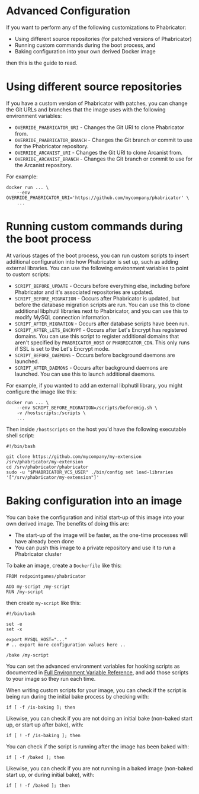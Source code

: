 # Advanced Configuration

If you want to perform any of the following customizations to Phabricator:

* Using different source repositories (for patched versions of Phabricator)
* Running custom commands during the boot process, and
* Baking configuration into your own derived Docker image

then this is the guide to read.

# Using different source repositories

If you have a custom version of Phabricator with patches, you can change the Git URLs and branches that the image uses with the following environment variables:

- `OVERRIDE_PHABRICATOR_URI` - Changes the Git URI to clone Phabricator from.
- `OVERRIDE_PHABRICATOR_BRANCH` - Changes the Git branch or commit to use for the Phabricator repository.
- `OVERRIDE_ARCANIST_URI` - Changes the Git URI to clone Arcanist from.
- `OVERRIDE_ARCANIST_BRANCH` - Changes the Git branch or commit to use for the Arcanist repository.

For example:

```
docker run ... \
    --env OVERRIDE_PHABRICATOR_URI='https://github.com/mycompany/phabricator' \
    ...
```

# Running custom commands during the boot process

At various stages of the boot process, you can run custom scripts to insert additional configuration into how Phabricator is set up, such as adding external libraries.  You can use the following environment variables to point to custom scripts:

- `SCRIPT_BEFORE_UPDATE` - Occurs before everything else, including before Phabricator and it's associated repositories are updated.
- `SCRIPT_BEFORE_MIGRATION` - Occurs after Phabricator is updated, but before the database migration scripts are run.  You can use this to clone additional libphutil libraries next to Phabricator, and you can use this to modify MySQL connection information.
- `SCRIPT_AFTER_MIGRATION` - Occurs after database scripts have been run.
- `SCRIPT_AFTER_LETS_ENCRYPT` - Occurs after Let's Encrypt has registered domains.  You can use this script to register additional domains that aren't specified by `PHABRICATOR_HOST` or `PHABRICATOR_CDN`.  This only runs if SSL is set to the Let's Encrypt mode.
- `SCRIPT_BEFORE_DAEMONS` - Occurs before background daemons are launched.
- `SCRIPT_AFTER_DAEMONS` - Occurs after background daemons are launched.  You can use this to launch additional daemons.

For example, if you wanted to add an external libphutil library, you might configure the image like this:

```
docker run ... \
    --env SCRIPT_BEFORE_MIGRATION=/scripts/beforemig.sh \
    -v /hostscripts:/scripts \
    ...
```

Then inside `/hostscripts` on the host you'd have the following executable shell script:

```
#!/bin/bash

git clone https://github.com/mycompany/my-extension /srv/phabricator/my-extension
cd /srv/phabricator/phabricator
sudo -u "$PHABRICATOR_VCS_USER" ./bin/config set load-libraries '["/srv/phabricator/my-extension"]'
```

# Baking configuration into an image

You can bake the configuration and initial start-up of this image into your own derived image.  The benefits of doing this are:

* The start-up of the image will be faster, as the one-time processes will have already been done
* You can push this image to a private repository and use it to run a Phabricator cluster

To bake an image, create a `Dockerfile` like this:

```
FROM redpointgames/phabricator

ADD my-script /my-script
RUN /my-script
```

then create `my-script` like this:

```
#!/bin/bash
 
set -e
set -x

export MYSQL_HOST="..."
# .. export more configuration values here ..

/bake /my-script
```

You can set the advanced environment variables for hooking scripts as documented in [Full Environment Variable Reference](ENV-LIST.md), and add those
scripts to your image so they run each time.

When writing custom scripts for your image, you can check if the script is being run during the initial bake process by checking with:

```
if [ -f /is-baking ]; then
```

Likewise, you can check if you are not doing an initial bake (non-baked start up, or start up after bake), with:

```
if [ ! -f /is-baking ]; then
```

You can check if the script is running after the image has been baked with:

```
if [ -f /baked ]; then
```

Likewise, you can check if you are not running in a baked image (non-baked start up, or during initial bake), with:

```
if [ ! -f /baked ]; then
```